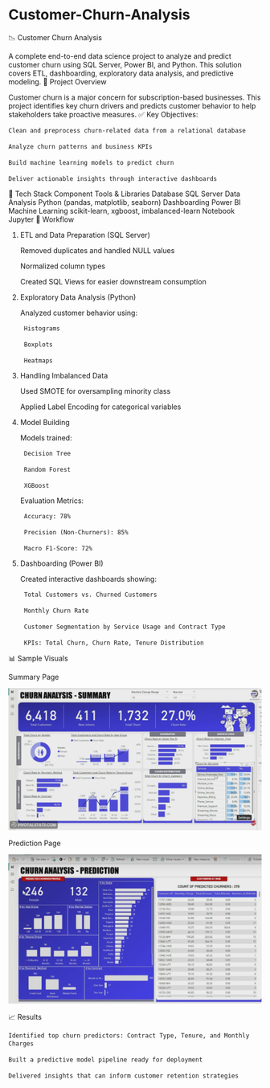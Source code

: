 # Customer-Churn-Analysis
📉 Customer Churn Analysis

A complete end-to-end data science project to analyze and predict customer churn using SQL Server, Power BI, and Python. This solution covers ETL, dashboarding, exploratory data analysis, and predictive modeling.
🚀 Project Overview

Customer churn is a major concern for subscription-based businesses. This project identifies key churn drivers and predicts customer behavior to help stakeholders take proactive measures.
✅ Key Objectives:

    Clean and preprocess churn-related data from a relational database

    Analyze churn patterns and business KPIs

    Build machine learning models to predict churn

    Deliver actionable insights through interactive dashboards

🧰 Tech Stack
Component	Tools & Libraries
Database	SQL Server
Data Analysis	Python (pandas, matplotlib, seaborn)
Dashboarding	Power BI
Machine Learning	scikit-learn, xgboost, imbalanced-learn
Notebook	Jupyter
🔄 Workflow
1. ETL and Data Preparation (SQL Server)

    Removed duplicates and handled NULL values

    Normalized column types

    Created SQL Views for easier downstream consumption

2. Exploratory Data Analysis (Python)

    Analyzed customer behavior using:

        Histograms 

        Boxplots 

        Heatmaps 

3. Handling Imbalanced Data

    Used SMOTE for oversampling minority class

    Applied Label Encoding for categorical variables

4. Model Building

    Models trained:

        Decision Tree

        Random Forest

        XGBoost

    Evaluation Metrics:

        Accuracy: 78%

        Precision (Non-Churners): 85%

        Macro F1-Score: 72%

5. Dashboarding (Power BI)

    Created interactive dashboards showing:

        Total Customers vs. Churned Customers

        Monthly Churn Rate

        Customer Segmentation by Service Usage and Contract Type

        KPIs: Total Churn, Churn Rate, Tenure Distribution

📊 Sample Visuals

Summary Page
<p align="center">
  <img src="Image/Summary Page.png" alt="Program Flow" width="600">
</p>

Prediction Page
<p align="center">
  <img src="Image/Prediction Page.png" alt="Program Flow" width="600">
</p>



📈 Results

    Identified top churn predictors: Contract Type, Tenure, and Monthly Charges

    Built a predictive model pipeline ready for deployment

    Delivered insights that can inform customer retention strategies
